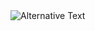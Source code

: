 <img src="https://github.com/Sprechblase/Sprechblase/blob/main/images/stat.svg" alt="Alternative Text"/>
